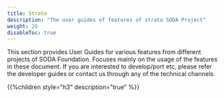 ```yaml
---
title: Strato
description: "The user guides of features of strato SODA Project"
weight: 20
disableToc: true
---
```


This section provides User Guides for various features from different projects of SODA Foundation. Focuses mainly on the usage of the features in these document. If you are interested to develop/port etc, please refer the developer guides or contact us through any of the technical channels.

{{%children style="h3" description="true" %}}
  
